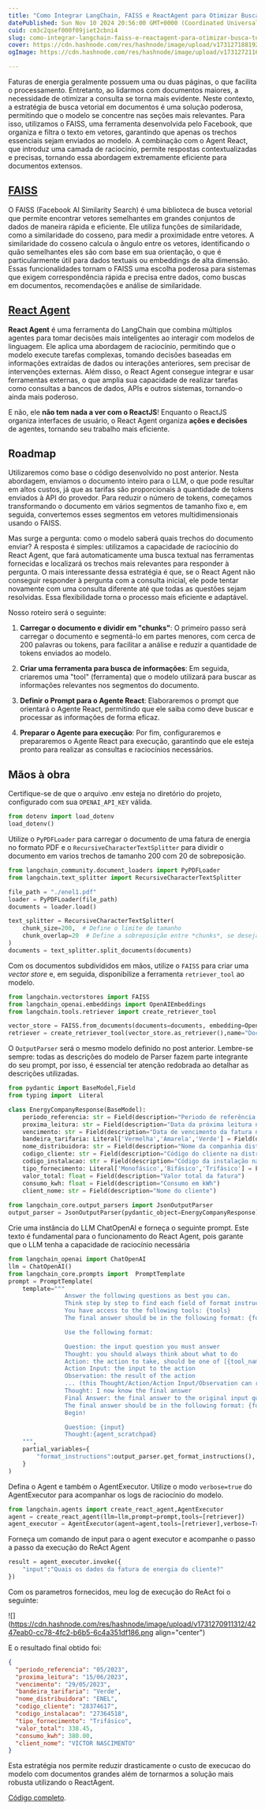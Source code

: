 ```yaml
---
title: "Como Integrar LangChain, FAISS e ReactAgent para Otimizar Busca Textual em LLMs"
datePublished: Sun Nov 10 2024 20:56:00 GMT+0000 (Coordinated Universal Time)
cuid: cm3c2qsef000f09jiet2cbni4
slug: como-integrar-langchain-faiss-e-reactagent-para-otimizar-busca-textual-em-llms
cover: https://cdn.hashnode.com/res/hashnode/image/upload/v1731271881928/8b743364-4904-436d-8b01-038792803e21.png
ogImage: https://cdn.hashnode.com/res/hashnode/image/upload/v1731272116556/a7ce3d6f-aa2f-4668-9690-4b9b938a180d.png

---
```


Faturas de energia geralmente possuem uma ou duas páginas, o que facilita o processamento. Entretanto, ao lidarmos com documentos maiores, a necessidade de otimizar a consulta se torna mais evidente. Neste contexto, a estratégia de busca vetorial em documentos é uma solução poderosa, permitindo que o modelo se concentre nas seções mais relevantes. Para isso, utilizamos o FAISS, uma ferramenta desenvolvida pelo Facebook, que organiza e filtra o texto em vetores, garantindo que apenas os trechos essenciais sejam enviados ao modelo. A combinação com o Agent React, que introduz uma camada de raciocínio, permite respostas contextualizadas e precisas, tornando essa abordagem extremamente eficiente para documentos extensos.

## [FAISS](https://ai.meta.com/tools/faiss/)

O FAISS (Facebook AI Similarity Search) é uma biblioteca de busca vetorial que permite encontrar vetores semelhantes em grandes conjuntos de dados de maneira rápida e eficiente. Ele utiliza funções de similaridade, como a similaridade do cosseno, para medir a proximidade entre vetores. A similaridade do cosseno calcula o ângulo entre os vetores, identificando o quão semelhantes eles são com base em sua orientação, o que é particularmente útil para dados textuais ou embeddings de alta dimensão. Essas funcionalidades tornam o FAISS uma escolha poderosa para sistemas que exigem correspondência rápida e precisa entre dados, como buscas em documentos, recomendações e análise de similaridade.

## [React Agent](https://python.langchain.com/v0.1/docs/modules/agents/agent_types/react/)

**React Agent** é uma ferramenta do LangChain que combina múltiplos agentes para tomar decisões mais inteligentes ao interagir com modelos de linguagem. Ele aplica uma abordagem de raciocínio, permitindo que o modelo execute tarefas complexas, tomando decisões baseadas em informações extraídas de dados ou interações anteriores, sem precisar de intervenções externas. Além disso, o React Agent consegue integrar e usar ferramentas externas, o que amplia sua capacidade de realizar tarefas como consultas a bancos de dados, APIs e outros sistemas, tornando-o ainda mais poderoso.

E não, ele **não tem nada a ver com o ReactJS**! Enquanto o ReactJS organiza interfaces de usuário, o React Agent organiza **ações e decisões** de agentes, tornando seu trabalho mais eficiente.

## Roadmap

Utilizaremos como base o código desenvolvido no post anterior. Nesta abordagem, enviamos o documento inteiro para o LLM, o que pode resultar em altos custos, já que as tarifas são proporcionais à quantidade de tokens enviados à API do provedor. Para reduzir o número de tokens, começamos transformando o documento em vários segmentos de tamanho fixo e, em seguida, convertemos esses segmentos em vetores multidimensionais usando o FAISS.

Mas surge a pergunta: como o modelo saberá quais trechos do documento enviar? A resposta é simples: utilizamos a capacidade de raciocínio do React Agent, que fará automaticamente uma busca textual nas ferramentas fornecidas e localizará os trechos mais relevantes para responder à pergunta. O mais interessante dessa estratégia é que, se o React Agent não conseguir responder à pergunta com a consulta inicial, ele pode tentar novamente com uma consulta diferente até que todas as questões sejam resolvidas. Essa flexibilidade torna o processo mais eficiente e adaptável.

Nosso roteiro será o seguinte:

1. **Carregar o documento e dividir em "chunks"**: O primeiro passo será carregar o documento e segmentá-lo em partes menores, com cerca de 200 palavras ou tokens, para facilitar a análise e reduzir a quantidade de tokens enviados ao modelo.
    
2. **Criar uma ferramenta para busca de informações**: Em seguida, criaremos uma "tool" (ferramenta) que o modelo utilizará para buscar as informações relevantes nos segmentos do documento.
    
3. **Definir o Prompt para o Agente React**: Elaboraremos o prompt que orientará o Agente React, permitindo que ele saiba como deve buscar e processar as informações de forma eficaz.
    
4. **Preparar o Agente para execução**: Por fim, configuraremos e prepararemos o Agente React para execução, garantindo que ele esteja pronto para realizar as consultas e raciocínios necessários.
    

## Mãos à obra

Certifique-se de que o arquivo .env esteja no diretório do projeto, configurado com sua `OPENAI_API_KEY` válida.

```python
from dotenv import load_dotenv
load_dotenv()
```

Utilize o `PyPDFLoader` para carregar o documento de uma fatura de energia no formato PDF e o `RecursiveCharacterTextSplitter` para dividir o documento em varios trechos de tamanho 200 com 20 de sobreposição.

```python
from langchain_community.document_loaders import PyPDFLoader
from langchain.text_splitter import RecursiveCharacterTextSplitter

file_path = "./enel1.pdf"
loader = PyPDFLoader(file_path)
documents = loader.load()

text_splitter = RecursiveCharacterTextSplitter(
    chunk_size=200,  # Define o limite de tamanho
    chunk_overlap=20  # Define a sobreposição entre *chunks*, se desejado
)
documents = text_splitter.split_documents(documents)
```

Com os documentos subdivididos em mãos, utilize o `FAISS` para criar uma *vector store* e, em seguida, disponibilize a ferramenta `retriever_tool` ao modelo.

```python
from langchain.vectorstores import FAISS
from langchain_openai.embeddings import OpenAIEmbeddings
from langchain.tools.retriever import create_retriever_tool

vector_store = FAISS.from_documents(documents=documents, embedding=OpenAIEmbeddings())
retriever = create_retriever_tool(vector_store.as_retriever(),name="Documento da conta de energia",description="Texto da fatura de energia elétrica do client")
```

O `OutputParser` será o mesmo modelo definido no post anterior. Lembre-se sempre: todas as descrições do modelo de Parser fazem parte integrante do seu prompt, por isso, é essencial ter atenção redobrada ao detalhar as descrições utilizadas.

```python
from pydantic import BaseModel,Field
from typing import  Literal

class EnergyCompanyResponse(BaseModel):
    periodo_referencia: str = Field(description="Periodo de referência da fatura no formato MM/YYYY")
    proxima_leitura: str = Field(description="Data da próxima leitura no formato DD/MM/YYYY")
    vencimento: str = Field(description="Data de vencimento da fatura no formato")
    bandeira_tarifaria: Literal['Vermelha','Amarela','Verde'] = Field(description="Bandeira tarifária da fatura")
    nome_distribuidora: str = Field(description="Nome da companhia distribuidora de energia")
    codigo_cliente: str = Field(description="Código do cliente na distribuidora")
    codigo_instalacao: str = Field(description="Código da instalação na distribuidora")
    tipo_fornecimento: Literal['Monofásico','Bifásico','Trifásico'] = Field(description="Tipo de fornecimento de energia")
    valor_total: float = Field(description="Valor total da fatura")
    consumo_kwh: float = Field(description="Consumo em kWh")
    client_nome: str = Field(description="Nome do cliente")
    
from langchain_core.output_parsers import JsonOutputParser
output_parser = JsonOutputParser(pydantic_object=EnergyCompanyResponse)
```

Crie uma instância do LLM ChatOpenAI e forneça o seguinte prompt. Este texto é fundamental para o funcionamento do React Agent, pois garante que o LLM tenha a capacidade de raciocínio necessária

```python
from langchain_openai import ChatOpenAI
llm = ChatOpenAI()
from langchain_core.prompts import  PromptTemplate
prompt = PromptTemplate(
    template="""
                Answer the following questions as best you can. 
                Think step by step to find each field of format instructions.
                You have access to the following tools: {tools}
                The final answer should be in the following format: {format_instructions}

                Use the following format:

                Question: the input question you must answer
                Thought: you should always think about what to do
                Action: the action to take, should be one of [{tool_names}]
                Action Input: the input to the action
                Observation: the result of the action
                ... (this Thought/Action/Action Input/Observation can repeat N times)
                Thought: I now know the final answer
                Final Answer: the final answer to the original input question
                The final answer should be in the following format: {format_instructions}
                Begin!

                Question: {input}
                Thought:{agent_scratchpad}
    """,
    partial_variables={
        "format_instructions":output_parser.get_format_instructions(),
    }
)
```

Defina o Agent e também o AgentExecutor. Utilize o modo `verbose=true` do AgentExecutor para acompanhar os logs de raciocínio do modelo.

```python
from langchain.agents import create_react_agent,AgentExecutor
agent = create_react_agent(llm=llm,prompt=prompt,tools=[retriever])
agent_executor = AgentExecutor(agent=agent,tools=[retriever],verbose=True,handle_parsing_errors=True)
```

Forneça um comando de input para o agent executor e acompanhe o passo a passo da execução do ReAct Agent

```python
result = agent_executor.invoke({
    "input":"Quais os dados da fatura de energia do cliente?"
})
```

Com os parametros fornecidos, meu log de execução do ReAct foi o seguinte:

![](https://cdn.hashnode.com/res/hashnode/image/upload/v1731270911312/4247eab0-cc78-4fc2-b6b5-6c4a351df186.png align="center")

E o resultado final obtido foi:

```json
{
  "periodo_referencia": "05/2023",
  "proxima_leitura": "15/06/2023",
  "vencimento": "29/05/2023",
  "bandeira_tarifaria": "Verde",
  "nome_distribuidora": "ENEL",
  "codigo_cliente": "28374617",
  "codigo_instalacao": "27364518",
  "tipo_fornecimento": "Trifásico",
  "valor_total": 338.45,
  "consumo_kwh": 380.00,
  "client_nome": "VICTOR NASCIMENTO"
}
```

Esta estratégia nos permite reduzir drasticamente o custo de execucao do modelo com documentos grandes além de tornarmos a solução mais robusta utilizando o ReactAgent.

[Código completo](https://github.com/vanascimento/blog/tree/main/genai-faiss-reactagent).